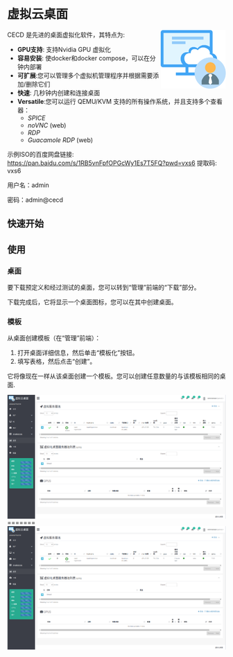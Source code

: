 # 虚拟云桌面

<img align="right" src="frontend/src/assets/logo.svg" alt="CECD Logo" width="150px;">

CECD 是先进的桌面虚拟化软件，其特点为:

- **GPU支持**: 支持Nvidia GPU 虚拟化
- **容易安装**: 使docker和docker compose，可以在分钟内部署
- **可扩展**:您可以管理多个虚拟机管理程序并根据需要添加/删除它们
- **快速**: 几秒钟内创建和连接桌面
- **Versatile**:您可以运行 QEMU/KVM 支持的所有操作系统，并且支持多个查看器：
  + *SPICE*
  + *noVNC* (web)
  + *RDP*
  + *Guacamole RDP* (web)

示例ISO的百度网盘链接: https://pan.baidu.com/s/1RB5vnFpfOPGcWy1Es7T5FQ?pwd=vxs6 提取码: vxs6 

用户名：admin

密码：admin@cecd

## 快速开始
## 使用
### 桌面

要下载预定义和经过测试的桌面，您可以转到“管理”前端的“下载”部分。


下载完成后，它将显示一个桌面图标，您可以在其中创建桌面。

### 模板

从桌面创建模板（在“管理”前端）：

1. 打开桌面详细信息，然后单击“模板化”按钮。
2. 填写表格，然后点击“创建”。

它将像现在一样从该桌面创建一个模板。您可以创建任意数量的与该模板相同的桌面.

<img align="right" src="frontend/src/assets/CECD-VDI.png" alt="CECD-VDI" >
=======
<img align="right" src="frontend/src/assets/CECD-VDI.png" alt="CECD-VDI" >
